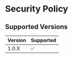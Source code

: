 # Security Policy

## Supported Versions

| Version | Supported          |
| ------- | ------------------ |
| 1.0.X   | :white_check_mark: |

